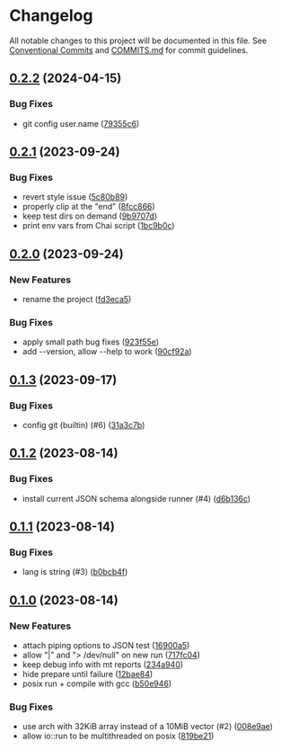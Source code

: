 # Changelog

All notable changes to this project will be documented in this file. See [Conventional Commits](https://www.conventionalcommits.org/en/v1.0.0/) and [COMMITS.md](COMMITS.md) for commit guidelines.

## [0.2.2](https://github.com/mzdun/json-runner/compare/v0.2.1...v0.2.2) (2024-04-15)

### Bug Fixes

- git config user.name ([79355c6](https://github.com/mzdun/json-runner/commit/79355c660a8dcca545d81f1a14d5f1e341c992a3))

## [0.2.1](https://github.com/mzdun/json-runner/compare/v0.2.0...v0.2.1) (2023-09-24)

### Bug Fixes

- revert style issue ([5c80b89](https://github.com/mzdun/json-runner/commit/5c80b892718e13e37749789bb3885047a1109cee))
- properly clip at the "end" ([8fcc866](https://github.com/mzdun/json-runner/commit/8fcc866148e44bc91cb42ddfc97abc7951f01292))
- keep test dirs on demand ([9b9707d](https://github.com/mzdun/json-runner/commit/9b9707de95bcb30e969bfc2c68142c44784dd4b7))
- print env vars from Chai script ([1bc9b0c](https://github.com/mzdun/json-runner/commit/1bc9b0cad61d38f66df1b88d16027454e56bd9d4))

## [0.2.0](https://github.com/mzdun/json-runner/compare/v0.1.3...v0.2.0) (2023-09-24)

### New Features

- rename the project ([fd3eca5](https://github.com/mzdun/json-runner/commit/fd3eca5f7a7b3fb799ce12d59dd17eae8d5bed20))

### Bug Fixes

- apply small path bug fixes ([923f55e](https://github.com/mzdun/json-runner/commit/923f55e864ba15fa63ea5ae5dba48f5dfec2fe37))
- add --version, allow --help to work ([90cf92a](https://github.com/mzdun/json-runner/commit/90cf92ae137d2e39ac0394653dd2127379e8b6ca))

## [0.1.3](https://github.com/mzdun/runner/compare/v0.1.2...v0.1.3) (2023-09-17)

### Bug Fixes

- config git (builtin) (#6) ([31a3c7b](https://github.com/mzdun/runner/commit/31a3c7b1db1d935ece312af40dd6634c71178d11))

## [0.1.2](https://github.com/mzdun/runner/compare/v0.1.1...v0.1.2) (2023-08-14)

### Bug Fixes

- install current JSON schema alongside runner (#4) ([d6b136c](https://github.com/mzdun/runner/commit/d6b136c119ed766577b85f43eda793f1710554ac))

## [0.1.1](https://github.com/mzdun/runner/compare/v0.1.0...v0.1.1) (2023-08-14)

### Bug Fixes

- lang is string (#3) ([b0bcb4f](https://github.com/mzdun/runner/commit/b0bcb4ff5d710bfe444f15c0415438860762d608))

## [0.1.0](https://github.com/mzdun/runner/compare/v0.0.0...v0.1.0) (2023-08-14)

### New Features

- attach piping options to JSON test ([16900a5](https://github.com/mzdun/runner/commit/16900a50ca0ad20123ee2d567ac9cd58ed4ac266))
- allow "|" and "> /dev/null" on new run ([717fc04](https://github.com/mzdun/runner/commit/717fc04da1c2e1b5e86e07a71fe99abc1f09800f))
- keep debug info with mt reports ([234a940](https://github.com/mzdun/runner/commit/234a940160c5875acbfedb91b865172d13d48f1d))
- hide prepare until failure ([12bae84](https://github.com/mzdun/runner/commit/12bae842df421e142c00ee1dff248c8f62a4fd9e))
- posix run + compile with gcc ([b50e946](https://github.com/mzdun/runner/commit/b50e9463af3bebeddaff9607349f4e24249c76a5))

### Bug Fixes

- use arch with 32KiB array instead of a 10MiB vector (#2) ([008e9ae](https://github.com/mzdun/runner/commit/008e9ae3b62feeaa82399450cd4dd4a115f81093))
- allow io::run to be multithreaded on posix ([819be21](https://github.com/mzdun/runner/commit/819be21f4f7eb68e1b30ee25eeac22c232cded46))
